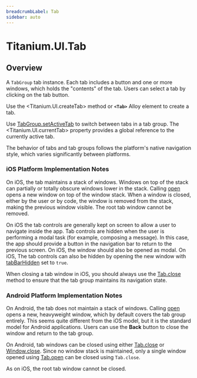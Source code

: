 ```yaml
---
breadcrumbLabel: Tab
sidebar: auto
---
```


# Titanium.UI.Tab

<ProxySummary/>

## Overview

A `TabGroup` tab instance. Each tab includes a button and one or more windows, which
holds the "contents" of the tab. Users can select a tab by clicking on the tab button.

Use the <Titanium.UI.createTab> method or **`<Tab>`** Alloy element to create a tab.

Use [TabGroup.setActiveTab](Titanium.UI.TabGroup.setActiveTab) to switch between tabs
in a tab group. The <Titanium.UI.currentTab> property provides a global reference to
the currently active tab.

The behavior of tabs and tab groups follows the platform's native navigation style,
which varies significantly between platforms.

### iOS Platform Implementation Notes

On iOS, the tab maintains a stack of windows. Windows on top
of the stack can partially or totally obscure windows lower in the stack.  Calling
[open](Titanium.UI.Tab.open) opens a new window on top of the window stack. When a window
is closed, either by the user or by code, the window is removed from the stack, making
the previous window visible. The root tab window cannot be removed.

On iOS the tab controls are generally kept on screen to allow a user to
navigate inside the app. Tab controls are hidden when the user is performing a modal
task (for example, composing a message). In this case, the app should provide a button
in the navigation bar to return to the previous screen. On iOS, the window should also
be opened as modal. On iOS, The tab controls can also be hidden by opening the new window
with [tabBarHidden](Titanium.UI.Window.tabBarHidden) set to `true`.

When closing a tab window in iOS, you should always use the
[Tab.close](Titanium.UI.Tab.close) method to ensure that the tab group maintains its
navigation state.

### Android Platform Implementation Notes

On Android, the tab does not maintain a stack of windows.
Calling [open](Titanium.UI.Tab.open) opens a new, heavyweight window, which
by default covers the tab group entirely. This seems quite different from the iOS model,
but it is the standard model for Android applications. Users can use the **Back** button
to close the window and return to the tab group.

On Android, tab windows can be closed using either
[Tab.close](Titanium.UI.Tab.close) or [Window.close](Titanium.UI.Window.close). Since
no window stack is maintained, only a single window opened using
[Tab.open](Titanium.UI.Tab.open) can be closed using `Tab.close`.

As on iOS, the root tab window cannot be closed.

<ApiDocs/>
